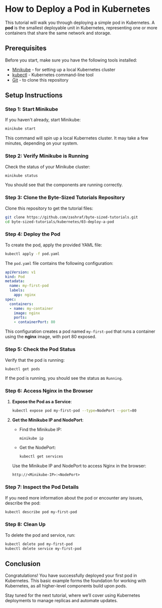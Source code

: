 

# How to Deploy a Pod in Kubernetes

This tutorial will walk you through deploying a simple pod in Kubernetes. A **pod** is the smallest deployable unit in Kubernetes, representing one or more containers that share the same network and storage.

## Prerequisites

Before you start, make sure you have the following tools installed:

- [Minikube](https://minikube.sigs.k8s.io/docs/start/) - for setting up a local Kubernetes cluster
- [kubectl](https://kubernetes.io/docs/tasks/tools/install-kubectl/) - Kubernetes command-line tool
- [Git](https://git-scm.com/) - to clone this repository

## Setup Instructions

### Step 1: Start Minikube

If you haven't already, start Minikube:

```bash
minikube start
```

This command will spin up a local Kubernetes cluster. It may take a few minutes, depending on your system.

### Step 2: Verify Minikube is Running

Check the status of your Minikube cluster:

```bash
minikube status
```

You should see that the components are running correctly.

### Step 3: Clone the Byte-Sized Tutorials Repository

Clone this repository to get the tutorial files:

```bash
git clone https://github.com/zashraf/byte-sized-tutorials.git
cd byte-sized-tutorials/kubernetes/03-deploy-a-pod
```

### Step 4: Deploy the Pod

To create the pod, apply the provided YAML file:

```bash
kubectl apply -f pod.yaml
```

The `pod.yaml` file contains the following configuration:

```yaml
apiVersion: v1
kind: Pod
metadata:
  name: my-first-pod
  labels:
    app: nginx
spec:
  containers:
  - name: my-container
    image: nginx
    ports:
    - containerPort: 80
```

This configuration creates a pod named `my-first-pod` that runs a container using the **nginx** image, with port 80 exposed.

### Step 5: Check the Pod Status

Verify that the pod is running:

```bash
kubectl get pods
```

If the pod is running, you should see the status as `Running`.

### Step 6: Access Nginx in the Browser

1. **Expose the Pod as a Service**:
   ```bash
   kubectl expose pod my-first-pod --type=NodePort --port=80
   ```

2. **Get the Minikube IP and NodePort**:
   - Find the Minikube IP:
     ```bash
     minikube ip
     ```
   - Get the NodePort:
     ```bash
     kubectl get services
     ```

   Use the Minikube IP and NodePort to access Nginx in the browser:
   ```
   http://<Minikube-IP>:<NodePort>
   ```

### Step 7: Inspect the Pod Details

If you need more information about the pod or encounter any issues, describe the pod:

```bash
kubectl describe pod my-first-pod
```

### Step 8: Clean Up

To delete the pod and service, run:

```bash
kubectl delete pod my-first-pod
kubectl delete service my-first-pod
```

## Conclusion

Congratulations! You have successfully deployed your first pod in Kubernetes. This basic example forms the foundation for working with Kubernetes, as all higher-level components build upon pods.

Stay tuned for the next tutorial, where we’ll cover using Kubernetes deployments to manage replicas and automate updates.
